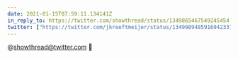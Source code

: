 ```yaml
---
date: 2021-01-15T07:59:11.134141Z
in_reply_to: https://twitter.com/showthread/status/1349865467549245454
twitter: ["https://twitter.com/jkreeftmeijer/status/1349989485916942337"]
---
```

@showthread@twitter.com 👏

